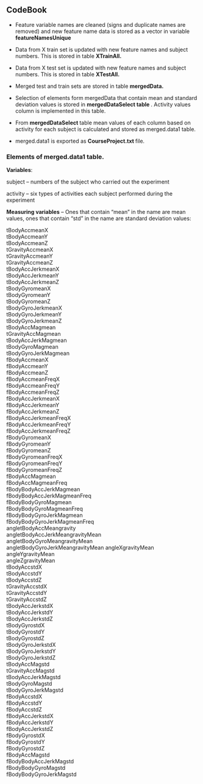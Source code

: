 ## CodeBook

* Feature variable names are cleaned (signs and duplicate names are removed) and new feature name data is stored as a vector in variable <b> featureNamesUnique </b>

* Data from X train set is updated with new feature names and subject numbers. This is stored in table <b> XTrainAll. </b>

* Data from X test set is updated with new feature names and subject numbers. This is stored in table <b> XTestAll. </b>

* Merged test and train sets are stored in table <b> mergedData. </b>

* Selection of elements form mergedData that contain mean and standard deviation values is stored in <b> mergedDataSelect table </b>. Activity values column is implemented in this table.

* From <b>mergedDataSelect </b> table mean values of each column based on activity for each subject is calculated and stored as merged.data1 table.

* merged.data1 is exported as <b> CourseProject.txt </b> file.


### Elements of merged.data1 table.

<b>Variables</b>:

subject – numbers of the subject who carried out the experiment

activity – six types of activities each subject performed during the experiment

<b>Measuring variables</b> – Ones that contain “mean” in the name are mean values, ones that contain “std” in the name are standard deviation values:

tBodyAccmeanX                    
tBodyAccmeanY                     
tBodyAccmeanZ                    
tGravityAccmeanX                 
tGravityAccmeanY                  
tGravityAccmeanZ                 
tBodyAccJerkmeanX                
tBodyAccJerkmeanY                 
tBodyAccJerkmeanZ                 
tBodyGyromeanX                   
tBodyGyromeanY                    
tBodyGyromeanZ                    
tBodyGyroJerkmeanX               
tBodyGyroJerkmeanY               
tBodyGyroJerkmeanZ                
tBodyAccMagmean                  
tGravityAccMagmean                
tBodyAccJerkMagmean               
tBodyGyroMagmean                 
tBodyGyroJerkMagmean              
fBodyAccmeanX                     
fBodyAccmeanY                    
fBodyAccmeanZ                     
fBodyAccmeanFreqX                 
fBodyAccmeanFreqY                
fBodyAccmeanFreqZ                 
fBodyAccJerkmeanX                 
fBodyAccJerkmeanY                
fBodyAccJerkmeanZ                 
fBodyAccJerkmeanFreqX             
fBodyAccJerkmeanFreqY            
fBodyAccJerkmeanFreqZ             
fBodyGyromeanX                    
fBodyGyromeanY                   
fBodyGyromeanZ                    
fBodyGyromeanFreqX                
fBodyGyromeanFreqY               
fBodyGyromeanFreqZ                
fBodyAccMagmean                   
fBodyAccMagmeanFreq              
fBodyBodyAccJerkMagmean           
fBodyBodyAccJerkMagmeanFreq       
fBodyBodyGyroMagmean             
fBodyBodyGyroMagmeanFreq          
fBodyBodyGyroJerkMagmean          
fBodyBodyGyroJerkMagmeanFreq     
angletBodyAccMeangravity          
angletBodyAccJerkMeangravityMean  
angletBodyGyroMeangravityMean    
angletBodyGyroJerkMeangravityMean 
angleXgravityMean                 
angleYgravityMean                
angleZgravityMean                 
tBodyAccstdX                      
tBodyAccstdY                     
tBodyAccstdZ                      
tGravityAccstdX                   
tGravityAccstdY                  
tGravityAccstdZ                   
tBodyAccJerkstdX                  
tBodyAccJerkstdY                 
tBodyAccJerkstdZ                  
tBodyGyrostdX                     
tBodyGyrostdY                    
tBodyGyrostdZ                     
tBodyGyroJerkstdX                
tBodyGyroJerkstdY                
tBodyGyroJerkstdZ                 
tBodyAccMagstd                    
tGravityAccMagstd                
tBodyAccJerkMagstd               
tBodyGyroMagstd                  
tBodyGyroJerkMagstd              
fBodyAccstdX                      
fBodyAccstdY                      
fBodyAccstdZ                     
fBodyAccJerkstdX                  
fBodyAccJerkstdY                  
fBodyAccJerkstdZ                 
fBodyGyrostdX                     
fBodyGyrostdY                     
fBodyGyrostdZ                    
fBodyAccMagstd                    
fBodyBodyAccJerkMagstd            
fBodyBodyGyroMagstd              
fBodyBodyGyroJerkMagstd          

